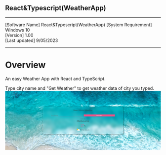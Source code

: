 ## React&Typescript(WeatherApp)
----------------------------------------

[Software Name] React&Typescript(WeatherApp) 
[System Requirement] Windows 10  
[Version] 1.00  
[Last updated] 9/05/2023

----------------------------------------

# Overview
An easy Weather App with React and TypeScript.

Type city name and "Get Weather" to get weather data of city you typed.
![WeatherApp image](images/image230512_155116.png)